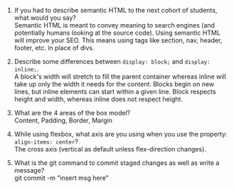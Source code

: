 1. If you had to describe semantic HTML to the next cohort of students, what would you say? <br>
   Semantic HTML is meant to convey meaning to search engines (and potentially humans looking at the source code). Using semantic HTML will improve your SEO. This means using tags like section, nav, header, footer, etc. in place of divs.

2. Describe some differences between ```display: block;``` and ```display: inline;```. <br>
   A block's width will stretch to fill the parent container whereas inline will take up only the width it needs for the content. Blocks begin on new lines, but inline elements can start within a given line. Block respects height and width, whereas inline does not respect height.

3. What are the 4 areas of the box model? <br>
   Content, Padding, Border, Margin

4. While using flexbox, what axis are you using when you use the property: ```align-items: center```? <br>
   The cross axis (vertical as default unless flex-direction changes).

5. What is the git command to commit staged changes as well as write a message? <br>
   git commit -m "insert msg here"